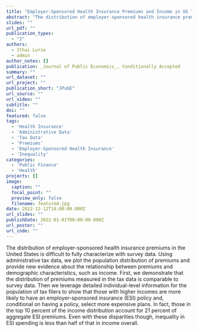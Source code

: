```yaml
---
title: "Employer-Sponsored Health Insurance Premiums and Income in US Tax Data"
abstract: "The distribution of employer-sponsored health insurance premiums in the United States is difficult to fully characterize with survey data. Using administrative tax data, we plot the population distribution of premiums and provide new evidence about the relationship between premiums and demographic characteristics, such as income. First, we demonstrate that the distribution of premiums measured in the tax data is comparable to survey data. Then we leverage detailed individual-level information for the population of tax filers to show that those with higher incomes are more likely to have an employer-sponsored insurance (ESI) policy and, conditional on having a policy, select more expensive plans. In fact, those in the top 10 percent of the income distribution account for 21 percent of aggregate ESI premiums. Even with these disparities though, inequality in ESI spending is less than half of that in income overall."
slides: ""
url_pdf: ""
publication_types:
  - "2"
authors:
  - Ithai Lurie
  - admin
author_notes: []
publication: _Journal of Public Economics_, Conditionally Accepted
summary: ""
url_dataset: ""
url_project: ""
publication_short: "JPubE"
url_source: ""
url_video: ""
subtitle: ""
doi: ""
featured: false
tags:
  - 'Health Insurance'
  - 'Administrative Data'
  - 'Tax Data'
  - 'Premiums'
  - 'Employer-Sponsored Health Insurance'
  - 'Inequality'
categories:
  - 'Public Finance'
  - 'Health'
projects: []
image:
  caption: ""
  focal_point: ""
  preview_only: false
  filename: featured.jpg
date: 2022-12-12T14:00:00.000Z
url_slides: ""
publishDate: 2022-01-01T00:00:00.000Z
url_poster: ""
url_code: ""
---
```

The distribution of employer-sponsored health insurance premiums in the United States is difficult to fully characterize with survey data. Using administrative tax data, we plot the population distribution of premiums and provide new evidence about the relationship between premiums and demographic characteristics, such as income. First, we demonstrate that the distribution of premiums measured in the tax data is comparable to survey data. Then we leverage detailed individual-level information for the population of tax filers to show that those with higher incomes are more likely to have an employer-sponsored insurance (ESI) policy and, conditional on having a policy, select more expensive plans. In fact, those in the top 10 percent of the income distribution account for 21 percent of aggregate ESI premiums. Even with these disparities though, inequality in ESI spending is less than half of that in income overall.
